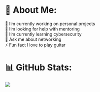 # 💫 About Me:
🔭 I’m currently working on personal projects<br>🤝 I’m looking for help with mentoring<br>🌱 I’m currently learning cybersecurity<br>💬 Ask me about networking<br>⚡ Fun fact I love to play guitar

# 📊 GitHub Stats:
[![](https://visitcount.itsvg.in/api?id=kat5e&icon=0&color=0)](https://visitcount.itsvg.in)

<!-- Proudly created with GPRM ( https://gprm.itsvg.in ) -->
